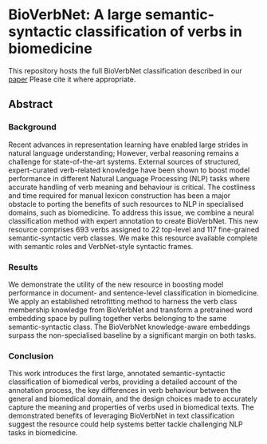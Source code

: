 
# BioVerbNet: A large semantic-syntactic classification of verbs in biomedicine

This repository hosts the full BioVerbNet classification described in our [paper](https://jbiomedsem.biomedcentral.com/articles/10.1186/s13326-021-00247-z) Please cite it where appropriate.

## Abstract
### Background
Recent advances in representation learning have enabled large strides in natural language understanding; However, verbal reasoning remains a challenge for state-of-the-art systems. External sources of structured, expert-curated verb-related knowledge have been shown to boost model performance in different Natural Language Processing (NLP) tasks where accurate handling of verb meaning and behaviour is critical. The costliness and time required for manual lexicon construction has been a major obstacle to porting the benefits of such resources to NLP in specialised domains, such as biomedicine. To address this issue, we combine a neural classification method with expert annotation to create BioVerbNet. This new resource comprises 693 verbs assigned to 22 top-level and 117 fine-grained semantic-syntactic verb classes. We make this resource available complete with semantic roles and VerbNet-style syntactic frames.

### Results
We demonstrate the utility of the new resource in boosting model performance in document- and sentence-level classification in biomedicine. We apply an established retrofitting method to harness the verb class membership knowledge from BioVerbNet and transform a pretrained word embedding space by pulling together verbs belonging to the same semantic-syntactic class. The BioVerbNet knowledge-aware embeddings surpass the non-specialised baseline by a significant margin on both tasks.

### Conclusion
This work introduces the first large, annotated semantic-syntactic classification of biomedical verbs, providing a detailed account of the annotation process, the key differences in verb behaviour between the general and biomedical domain, and the design choices made to accurately capture the meaning and properties of verbs used in biomedical texts. The demonstrated benefits of leveraging BioVerbNet in text classification suggest the resource could help systems better tackle challenging NLP tasks in biomedicine.

